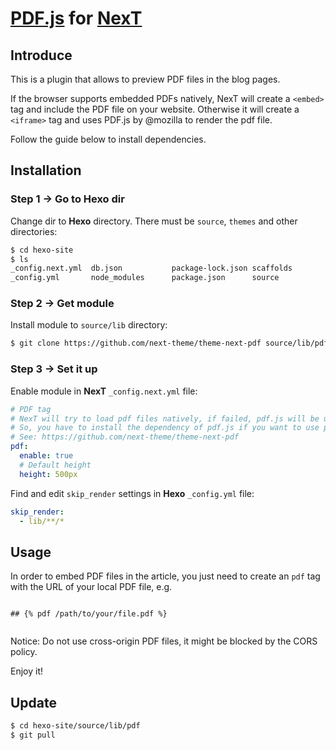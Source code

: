 # [PDF.js](https://github.com/mozilla/pdf.js) for [NexT](https://github.com/next-theme/hexo-theme-next)

## Introduce

This is a plugin that allows to preview PDF files in the blog pages.

If the browser supports embedded PDFs natively, NexT will create a `<embed>` tag and include the PDF file on your website. Otherwise it will create a `<iframe>` tag and uses PDF.js by @mozilla to render the pdf file.

Follow the guide below to install dependencies.

## Installation

### Step 1 &rarr; Go to Hexo dir

Change dir to **Hexo** directory. There must be `source`, `themes` and other directories:

```sh
$ cd hexo-site
$ ls
_config.next.yml  db.json           package-lock.json scaffolds         themes
_config.yml       node_modules      package.json      source
```

### Step 2 &rarr; Get module

Install module to `source/lib` directory:

```sh
$ git clone https://github.com/next-theme/theme-next-pdf source/lib/pdf
```

### Step 3 &rarr; Set it up

Enable module in **NexT** `_config.next.yml` file:

```yml
# PDF tag
# NexT will try to load pdf files natively, if failed, pdf.js will be used.
# So, you have to install the dependency of pdf.js if you want to use pdf tag and make it available to all browsers.
# See: https://github.com/next-theme/theme-next-pdf
pdf:
  enable: true
  # Default height
  height: 500px
```

Find and edit `skip_render` settings in **Hexo** `_config.yml` file:

```yml
skip_render:
  - lib/**/*
```

## Usage

In order to embed PDF files in the article, you just need to create an `pdf` tag with the URL of your local PDF file, e.g.

```

## {% pdf /path/to/your/file.pdf %}


```
Notice: Do not use cross-origin PDF files, it might be blocked by the CORS policy.

Enjoy it!

## Update

```sh
$ cd hexo-site/source/lib/pdf
$ git pull
```
